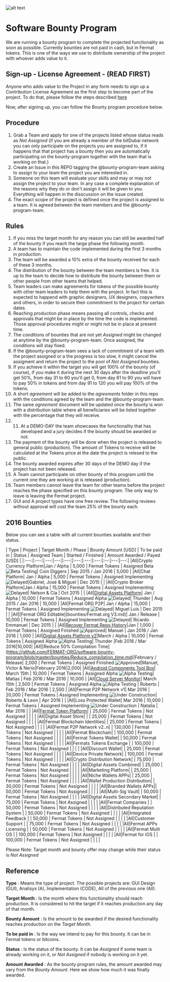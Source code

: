 ![alt text](https://github.com/bitDubai/media-kit/blob/master/MediaKit/Fermat%20Branding/Fermat%20Logotype/Fermat_Logo_3D.png "Fermat Logo")

# Software Bounty Program

We are running a bounty program to complete the projected functionality as soon as possible. Currently bounties are not paid in cash, but in Fermat tokens. This is one of the ways we use to distribute ownership of the project with whoever adds value to it. 

## Sign-up - License Agreement - (READ FIRST)
Anyone who adds value to the Project in any form needs to sign up a Contribution License Agreement as the first step to become part of the project. To do that, please follow the steps described [here](https://github.com/bitDubai/contribution-program/tree/master/license-agreements/README.md) 

Now, after signing up,  you can follow the Bounty program procedure below.

## Procedure

1. Grab a Team and apply for one of the projects listed whose status reads as _Not Assigned_ (if you are already a member of the bitDubai network you can only participate on the projects you are assigned to, if it happens that that project has a bounty then you are automatically participating on the bounty-program together with the team that is working on that.)
2. Create an Issue in this REPO tagging the @bounty-program-team asking to assign to your team the project you are interested in.
3. Someone on this team will evaluate your skills and may or may not assign the project to your team. In any case a complete explanation of the reasons why they do or don't assign it will be given to you. Everything will happen in the disscussion on the issue created.
4. The exact scope of the project is defined once the project is assigned to a team. It is agreed between the team members and the @bounty-program-team.

## Rules

1. If you miss the target month for any reason you can still be awarded half of the bounty if you reach the targe phase the following month.
2. A team has to maintain the code implemented during the first 3 months in production. 
3. The team will be awarded a 10% extra of the bounty received for each of these 3 months.
4. The distribution of the bounty between the team members is free. It is up to the team to decide how to distribute the bounty between them or other people from other teams that helped.
5. Team leaders can make agreements for tokens of the possible bounty with other team leaders to help them with the project. In fact this is expected to happend with graphic designers, UX designers, copywriters and others, in order to secure their commitment to the project for certain dates.
6. Reaching production phase means passing all controls, checks and approvals that might be in place by the time the code is implemented. Those approval procedures might or might not be in place at present time.
7. The conditions of bounties that are not yet _Assigned_ might be changed at anytime by the @bounty-program-team. Once assigned, the conditions will stay fixed.
8. If the @bounty-program-team sees a lack of commitment of a team with the project assigned or a the progress is too slow, it might cancel the assigment and return the project to the pool of _Not Assigned_ bounties.
9. If you achieve it within the target you will get 100% of the bounty (of course), if you make it during the next 30 days after the deadline you'll get 50%, from day 31 to 60 you'll get 0, from day 61 to 90 you will have to pay 50% in tokens and from day 91 to 120 you will pay 100% of the tokens.
10. A short _agreement_ will be added to the _agreements_ folder in this repo with the conditions agreed by the team and the @bounty-program-team.
11. The same _agreement_ document will be updated once the bounty is won with a distribution table where all beneficiaries will be listed together with the percentage that they will receive.
12. 11. At a DEMO-DAY the team showcases the functionality that has developed and a jury decides if the bounty should be awarded or not.
13. The payment of the bounty will be done when the project is released to general public (production). The amount of Tokens to receive will be calculated at the Tokens price at the date the project is relesed to the public.
14. The bounty awarded expires after 30 days of the DEMO day if the project has not been released.
15. A Team cannot participate on other bounty of this program until the current one they are working at is released (production).
16. Team members cannot leave the team for other teams before the project reaches the phase specified on this bounty program. The only way to leave is leaving the Fermat project.
17. GUI and A project types have one free review. The following reviews without approval will cost the team 25% of the bounty each.

## 2016 Bounties

Below you can see a table with all current bounties available and their status. 

| Type | Project |  Target Month / Phase | Bounty Amount [USD] | To be paid in | Status | Assigned Team | Started / Finished | Amount Awarded / Payed [USD] |
|:---:|:---:|:---:|---:|:---:|:---:|:---:|:---:|:--:|---:|---:|
|All|Crypto Currency Platform|Jan / Alpha | 5,000 | Fermat Tokens | Assigned Beta ![Beta Testing](https://raw.githubusercontent.com/Fermat-ORG/software-bounty-program/master/beta-testing.png "Beta testing")| Coin Diggers | Sep 2015 / Jan 2016 | 5,000 | 
|All|Chat Platform| Jan / Alpha  | 5,000 | Fermat Tokens | Assigned Implementing  ![Delayed](https://raw.githubusercontent.com/Fermat-ORG/software-bounty-program/master/delayed-small.png "Delayed")|Gabriel, José & Miguel | Dec 2015 | | 
|All|Crypto Broker Platform|Jan / Alpha | 15,000 | Fermat Tokens | Assigned Implementing  ![Delayed](https://raw.githubusercontent.com/Fermat-ORG/software-bounty-program/master/delayed-small.png "Delayed")| Nelson & Cía | Oct 2015 | | 
|All|[Digital Assets Platform](https://github.com/FERMAT-ORG/bounty-program/blob/master/bounties/Digital-Asset-Platform.md)| Jan / Alpha | 10,000 | Fermat Tokens | Assigned Alpha  ![Delayed](https://raw.githubusercontent.com/Fermat-ORG/software-bounty-program/master/delayed-small.png "Delayed")| Thunder | Aug 2015 / Jan 2016 | 10,000 | 
|All|Fermat ORG P2P| Jan / Alpha | 15,000 | Fermat Tokens | Assigned Implementing  ![Delayed](https://raw.githubusercontent.com/Fermat-ORG/software-bounty-program/master/delayed-small.png "Delayed")| Miguel Luis | Dec 2015 | | 
|All|[Fermat ORG Editable](bounties/Fermat.org V3.md)| Jan / Release | 10,000 | Fermat Tokens | Assigned Implementing  ![Delayed](https://raw.githubusercontent.com/Fermat-ORG/software-bounty-program/master/delayed-small.png "Delayed")| Ricardo Emmanuel | Dec 2015 | |
|All|[Recover Fermat Repo History](https://github.com/Fermat-ORG/bounty-program/blob/master/bounties/Recover-FermatRepoHistory.md)|Jan | 1,000 | Fermat Tokens | Assigned Finished ![Approved](https://raw.githubusercontent.com/Fermat-ORG/software-bounty-program/master/approved-stamp.png "Approved")| Manuel | Jan 2016 / Jan 2016 | 1,000 | 
|All|[Digital Assets Platform v2](https://github.com/FERMAT-ORG/bounty-program/blob/master/bounties/Digital%20Assets%20Platform%20v2.md)|March / Alpha | 10,000 | Fermat Tokens | Assigned Alpha ![Alpha Testing](https://raw.githubusercontent.com/Fermat-ORG/software-bounty-program/master/alpha-testing.png "Alpha testing")| Thunder  |Feb 2016 / Mar 2016|10,000| 
|All|[Reduce 50% Compilation Time] (https://github.com/FERMAT-ORG/software-bounty-program/blob/master/bounties/Reduce_compilation_time.md)|February / Release| 2,000 | Fermat Tokens | Assigned Finished ![Approved](https://raw.githubusercontent.com/Fermat-ORG/software-bounty-program/master/approved-stamp.png "Approved")|Manuel, Victor & Nerio|February 2016|2,000| 
|All|[Android Components Tool Box](https://github.com/FERMAT-ORG/bounty-program/blob/master/bounties/Android_Toolbox_v1.md)| March 15th | 10,000 | Fermat Tokens | Assigned Alpha ![Alpha Testing](https://raw.githubusercontent.com/Fermat-ORG/software-bounty-program/master/alpha-testing.png "Alpha testing")| Matias | Feb 2016 / Mar 2016 | 10,000 | 
|All|[Cloud Server Monitor](https://github.com/Rart3001/bounty-program/blob/master/bounties/P2P_Cloud_Server_v1.md)| March 15th | 2,500 | Fermat Tokens |  Assigned Alpha ![Alpha Testing](https://raw.githubusercontent.com/Fermat-ORG/software-bounty-program/master/alpha-testing.png "Alpha testing") | Roberto | Feb 2016 / Mar 2016 | 2,500 | 
|All|Fermat P2P Network v1|  Mar 2016 | 20,000 | Fermat Tokens | Assigned Implementing ![Under Construction](https://raw.githubusercontent.com/Fermat-ORG/software-bounty-program/master/under-construction.png "Under Construction")| Roberto & Leon | Apr 2016 | | 
|All|Loss Protected Wallet| Mar 2016 | 10,000 | Fermat Tokens | Assigned Implementing ![Under Construction](https://raw.githubusercontent.com/Fermat-ORG/software-bounty-program/master/under-construction.png "Under Construction") | Natalia | Mar 2016 | | 
|All|[Fermat Token Platform](https://github.com/FERMAT-ORG/bounty-program/blob/master/bounties/Fermat-Token-Platform.md)|  | 25,000 | Fermat Tokens | Not Assigned | | | | 
|All|Digital Asset Store|  | | 25,000 | Fermat Tokens | Not Assigned | | | | 
|All|Fermat Blockchain Identities|  | 25,000 | Fermat Tokens | Not Assigned | | | | 
|All|Fermat P2P Network v2..n| | 130,000 | Fermat Tokens | Not Assigned | | | | 
|All|Fermat Blockchain| | 100,000 | Fermat Tokens | Not Assigned | | | | 
|All|Fermat Tokens Wallet| | 50,000 | Fermat Tokens | Not Assigned | | | | 
|All|Fermats Tokens Exchange | | 100,000 | Fermat Tokens | Not Assigned | | | | 
|All|Discount Wallet|  | 25,000 | Fermat Tokens | Not Assigned | | | | 
|All|Device Private Network| | 100,000 | Fermat Tokens | Not Assigned | | | | 
|All|Crypto Distribution Network|  | 75,000 | Fermat Tokens | Not Assigned | | | | 
|All|Digital Assets Combined| | 25,000 | Fermat Tokens | Not Assigned | | | | 
|All|Marketing Platform| | 25,000 | Fermat Tokens | Not Assigned | | | | 
|All|Niche Wallets APPs| | 25,000 | Fermat Tokens | Not Assigned | | | | 
|All|Wallet Production Distribution| | 30,000 | Fermat Tokens | Not Assigned | | | | 
|All|Branded Wallets APPs|| 50,000 | Fermat Tokens | Not Assigned | | | | 
|All|Multi-Sig Vault|  | 50,000 | Fermat Tokens | Not Assigned | | | | 
|All|Digital Assets Secondary Market|   | 75,000 | Fermat Tokens | Not Assigned | | | | 
|All|Fermat Companies |   | 50,000 | Fermat Tokens | Not Assigned | | | | 
|All|Distributed Reputation System | | 50,000 | Fermat Tokens | Not Assigned | | | | 
|All|Integrated Feedback |  | 50,000 | Fermat Tokens | Not Assigned | | | | 
|All|Customer Support |  | 75,000 | Fermat Tokens | Not Assigned | | | | 
|All|Fermat APPs Licensing | | 50,000 | Fermat Tokens | Not Assigned | | | | 
|All|Fermat Multi OS | | 100,000 | Fermat Tokens | Not Assigned | | | | 
|All|Fermat for iOS |  | 100,000 | Fermat Tokens | Not Assigned | | | | 



Please Note: Target month and bounty offer may change while their status is _Not Assigned_

## Reference 

**Type** : Means the type of project. The possible projects are: GUI Design (GUI), Analisys (A), Implementation (CODE), All of the previous one (All).

**Target Month** : Is the month where this functionality should reach production. It is considered to hit the target if it reaches production any day of that month.

**Bounty Amount** : Is the amount to be awarded if the desired functionality reaches production on the _Target Month_. 

**To be paid in** : Is the way we intend to pay for this bounty. It can be in Fermat tokens or bitcoins.

**Status** : Is the status of the bounty. It can be _Assigned_ if some team is already working on it, or _Not Assigned_ if nobody is working on it yet.

**Amount Awarded** : As the bounty program rules, the amount awarded may vary from the _Bounty Amount_. Here we show how much it was finally awarded.
